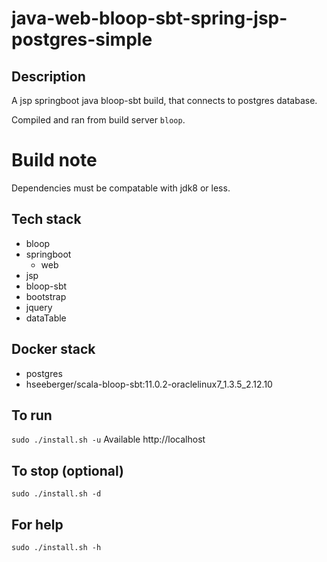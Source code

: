# java-web-bloop-sbt-spring-jsp-postgres-simple

## Description
A jsp springboot java bloop-sbt build,
that connects to postgres database.

Compiled and ran from build server `bloop`.

# Build note
Dependencies must be compatable with jdk8 or less.

## Tech stack
- bloop
- springboot
  - web
- jsp
- bloop-sbt
- bootstrap
- jquery
- dataTable

## Docker stack
- postgres
- hseeberger/scala-bloop-sbt:11.0.2-oraclelinux7_1.3.5_2.12.10

## To run
`sudo ./install.sh -u`
Available http://localhost

## To stop (optional)
`sudo ./install.sh -d`

## For help
`sudo ./install.sh -h`

